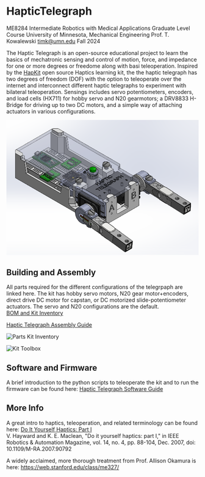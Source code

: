# HapticTelegraph
ME8284 Intermediate Robotics with Medical Applications Graduate Level Course
University of Minnesota, Mechanical Engineering
Prof. T. Kowalewski timk@umn.edu
Fall 2024


The Haptic Telegraph is an open-source educational project to learn the basics of mechatronic sensing and control of motion, force, and impedance for one or more degrees or freedome along with basi teleoperation.  Inspired by the [HapKit](https://hapkit.stanford.edu/) open source Haptics learning kit, the the haptic telegraph has two degrees of freedom (DOF) with the option to teleoperate over the internet and interconnect different haptic telegraphs to experiment with bilateral teleoperation.  Sensings includes servo potentiometers, encoders, and load cells (HX711) for hobby servo and N20 gearmotors; a DRV8833 H-Bridge for driving up to two DC motors, and a simple way of attaching actuators in various configurations.  

![The Haptic Telegraph](HapticTelegraph3Dmodel.png)


## Building and Assembly 
All parts required for the different configurations of the telegrpaph are linked here.  The kit has hobby servo motors, N20 gear motor+encoders, direct drive DC motor for capstan, or DC motorized slide-potentiometer actuators.  The servo and N20 configurations are the default.  
[BOM and Kit Inventory](https://docs.google.com/spreadsheets/d/1TIM3guZMqlwLRaXGF0uH3Ged3IqBKqTgrUTtAIh1ZG8/preview)

[Haptic Telegraph Assembly Guide](https://docs.google.com/document/d/17Dt6qZLQLV2zLom0jG1yqs2Jcs7Xk3iRWMrtn3mGbbk/preview)

![Parts Kit Inventory]("HapticTelegraphKitInventory.png")

![Kit Toolbox]('HapticTelegraphKitToolbox.png')




## Software and Firmware
A brief introduction to the python scripts to teleoperate the kit and to run the firmware can be found here:
[Haptic Telegraph Software Guide](https://docs.google.com/document/d/1zL3_G8BJS4lk9wN5zXE0Af6u3FeUNIUszWQ2UWdJn5c/preview)

## More Info
A great intro to haptics, teleoperation, and related terminology can be found here:
[Do It Yourself Haptics: Part I](https://ieeexplore.ieee.org/document/4437756)    
V. Hayward and K. E. Maclean, "Do it yourself haptics: part I," in IEEE Robotics & Automation Magazine, vol. 14, no. 4, pp. 88-104, Dec. 2007, doi: 10.1109/M-RA.2007.90792

A widely acclaimed, more thorough treatment from Prof. Allison Okamura is here:
https://web.stanford.edu/class/me327/


